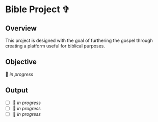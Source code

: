 # **Bible Project** ✞


## Overview

This project is designed with the goal of furthering the gospel through creating a platform useful for biblical purposes.

## Objective

🚧 *in progress*

## Output

- [ ] 🚧 *in progress*
- [ ] 🚧 *in progress*
- [ ] 🚧 *in progress*
